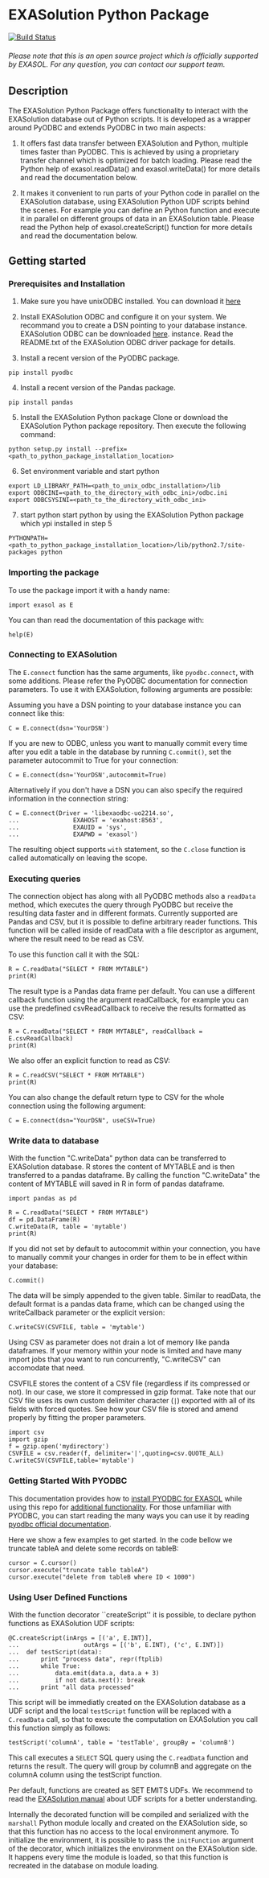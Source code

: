 # EXASolution Python Package

[![Build Status](https://travis-ci.org/EXASOL/python-exasol.svg)](https://travis-ci.org/EXASOL/python-exasol)

###### Please note that this is an open source project which is officially supported by EXASOL. For any question, you can contact our support team.

## Description

The EXASolution Python Package offers functionality to interact with the EXASolution
database out of Python scripts. It is developed as a wrapper around PyODBC and
extends PyODBC in two main aspects:

1. It offers fast data transfer between EXASolution and Python, multiple
   times faster than PyODBC.  This is achieved by using a proprietary
   transfer channel which is optimized for batch loading. Please read
   the Python help of exasol.readData() and exasol.writeData() for more
   details and read the documentation below.

2. It makes it convenient to run parts of your Python code in parallel on
   the EXASolution database, using EXASolution Python UDF scripts behind
   the scenes. For example you can define an Python function and execute it
   in parallel on different groups of data in an EXASolution
   table. Please read the Python help of exasol.createScript() function for
   more details and read the documentation below.
   



## Getting started   
   
### Prerequisites and Installation

1. Make sure you have unixODBC installed. You can download it [here](http://www.unixodbc.org/download.html)

2. Install EXASolution ODBC and configure it on your system. We recommand you to create a DSN pointing to your database instance. EXASolution ODBC can be downloaded [here](https://www.exasol.com/portal/display/DOWNLOAD/6.0).
   instance. Read the README.txt of the EXASolution ODBC driver package for details.

3. Install a recent version of the PyODBC package.
```
pip install pyodbc
```

4. Install a recent version of the Pandas package.
```
pip install pandas
```

5. Install the EXASolution Python package 
Clone or download the EXASolution Python package repository. Then execute the following command:
``` 
python setup.py install --prefix=<path_to_python_package_installation_location>
```

6. Set environment variable and start python
```
export LD_LIBRARY_PATH=<path_to_unix_odbc_installation>/lib
export ODBCINI=<path_to_the_directory_with_odbc_ini>/odbc.ini
export ODBCSYSINI=<path_to_the_directory_with_odbc_ini>
```

7. start python
start python by using the EXASolution Python package which ypi installed in step 5
```
PYTHONPATH=<path_to_python_package_installation_location>/lib/python2.7/site-packages python 
```


### Importing the package

To use the package import it with a handy name:

```
import exasol as E
```

You can than read the documentation of this package with:
```
help(E)
```



### Connecting to EXASolution

The `E.connect` function has the same arguments, like
`pyodbc.connect`, with some additions. Please refer the PyODBC
documentation for connection parameters. To use it with EXASolution,
following arguments are possible:


Assuming you have a DSN pointing to your database instance you can connect like this:
 
```
C = E.connect(dsn='YourDSN')
```

If you are new to ODBC, unless you want to manually commit every time after you edit a table in the database by running `C.commit()`, set the parameter autocommit to True for your connection: 

```
C = E.connect(dsn='YourDSN',autocommit=True)
```

Alternatively if you don't have a DSN you can also specify the required information in the connection string:
```
C = E.connect(Driver = 'libexaodbc-uo2214.so',
...               EXAHOST = 'exahost:8563',
...               EXAUID = 'sys',
...               EXAPWD = 'exasol')
```

The resulting object supports `with` statement, so the `C.close` function is called automatically on leaving the scope.

### Executing queries

The connection object has along with all PyODBC methods also a
`readData` method, which executes the query through PyODBC but
receive the resulting data faster and in different formats. Currently
supported are Pandas and CSV, but it is possible to define arbitrary
reader functions. This function will be called inside of readData
with a file descriptor as argument, where the result need to be read
as CSV.

To use this function call it with the SQL:
```
R = C.readData("SELECT * FROM MYTABLE")
print(R)
```

The result type is a Pandas data frame per default. You can use a 
different callback function using the argument readCallback, for 
example you can use the predefined csvReadCallback to receive the
results formatted as CSV:
```
R = C.readData("SELECT * FROM MYTABLE", readCallback = E.csvReadCallback)
print(R)
```

We also offer an explicit function to read as CSV:
```
R = C.readCSV("SELECT * FROM MYTABLE")
print(R)
```

You can also change the default return type to CSV for the whole
connection using the following argument:
```
C = E.connect(dsn="YourDSN", useCSV=True)
```


### Write data to database

With the function "C.writeData" python data can be transferred to EXASolution database. R stores the content of MYTABLE and is then transferred to a pandas dataframe. By calling the function "C.writeData" the content of MYTABLE will saved in R in form of pandas dataframe.
```
import pandas as pd

R = C.readData("SELECT * FROM MYTABLE")
df = pd.DataFrame(R)
C.writeData(R, table = 'mytable')
print(R)
```

If you did not set by default to autocommit within your connection, you have to manually commit your changes in order for them to be in effect within your database:

```
C.commit()
```

The data will be simply appended to the given table.
Similar to readData, the default format is a pandas data frame, which
can be changed using the writeCallback parameter or the explicit version:
```
C.writeCSV(CSVFILE, table = 'mytable')
```

Using CSV as parameter does not drain a lot of memory like panda dataframes. If your memory within your node is limited and have many import jobs that you want to run concurrently, "C.writeCSV" can accomodate that need. 

CSVFILE stores the content of a CSV file (regardless if its compressed or not). In our case, we store it compressed in gzip format. Take note that our CSV file uses its own custom delimiter character (`|`) exported with all of its fields with forced quotes. See how your CSV file is stored and amend properly by fitting the proper parameters.

```
import csv
import gzip
f = gzip.open('mydirectory')
CSVFILE = csv.reader(f, delimiter='|',quoting=csv.QUOTE_ALL)
C.writeCSV(CSVFILE,table='mytable')
```

### Getting Started With PYODBC

This documentation provides how to [install PYODBC for EXASOL](README.md#prerequisites-and-installation) while using this repo for [additional functionality](README.md#description). For those unfamiliar with PYODBC, you can start reading the many ways you can use it by reading [pyodbc official documentation](https://github.com/mkleehammer/pyodbc/wiki/Getting-started). 

Here we show a few examples to get started. In the code bellow we truncate tableA and delete some records on tableB:
```
cursor = C.cursor()
cursor.execute("truncate table tableA")
cursor.execute("delete from tableB where ID < 1000")
```

### Using User Defined Functions

With the function decorator ``createScript'' it is possible, to
declare python functions as EXASolution UDF scripts:
```
@C.createScript(inArgs = [('a', E.INT)],
...                  outArgs = [('b', E.INT), ('c', E.INT)])
...  def testScript(data):
...      print "process data", repr(ftplib)
...      while True:
...          data.emit(data.a, data.a + 3)
...          if not data.next(): break
...      print "all data processed"
```

This script will be immediatly created on the EXASolution database as
a UDF script and the local `testScript` function will be
replaced with a `C.readData` call, so that to execute the computation
on EXASolution you call this function simply as follows:
```
testScript('columnA', table = 'testTable', groupBy = 'columnB')
```

This call executes a `SELECT` SQL query using the `C.readData` function
and returns the result. The query will group by columnB and aggregate on
the columnA column using the testScript function.

Per default, functions are created as SET EMITS UDFs. We recommend to read the
[EXASolution manual](https://www.exasol.com/portal/display/DOC/User+Manual+6.0) about UDF scripts for a better understanding.

Internally the decorated function will be compiled and serialized with
the `marshall` Python module locally and created on the EXASolution
side, so that this function has no access to the local environment
anymore. To initialize the environment, it is possible to pass the
`initFunction` argument of the decorator, which initializes the
environment on the EXASolution side. It happens every time the module
is loaded, so that this function is recreated in the database on
module loading. 
